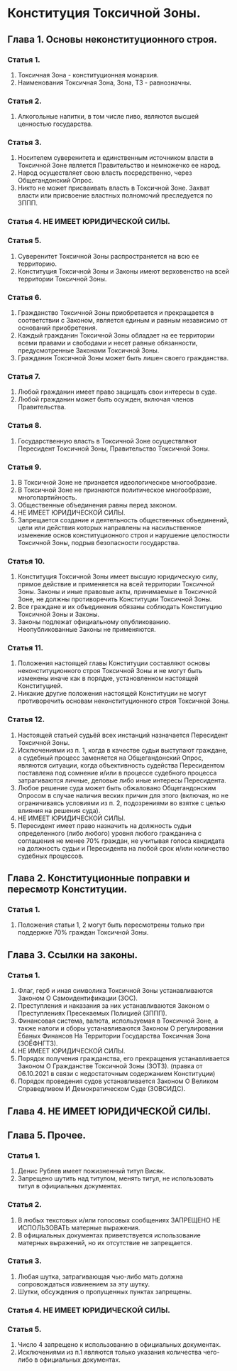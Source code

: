 # Конституция Токсичной Зоны.

## Глава 1. Основы неконституционного строя.

### Статья 1.

1. Токсичная Зона - конституционная монархия.
2. Наименования Токсичная Зона, Зона, ТЗ - равнозначны.

### Статья 2.

1. Алкогольные напитки, в том числе пиво, являются высшей ценностью государства.

### Статья 3.

1. Носителем суверенитета и единственным источником власти в Токсичной Зоне является Правительство и немножечко ее народ.
2. Народ осуществляет свою власть посредственно, через Общегандонский Опрос.
3. Никто не может присваивать власть в Токсичной Зоне. Захват власти или присвоение властных полномочий преследуется по ЗППП.

### Статья 4. НЕ ИМЕЕТ ЮРИДИЧЕСКОЙ СИЛЫ.

### Статья 5.

1. Суверенитет Токсичной Зоны распространяется на всю ее территорию.
2. Конституция Токсичной Зоны и Законы имеют верховенство на всей территории Токсичной Зоны.

### Статья 6.

1. Гражданство Токсичной Зоны приобретается и прекращается в соответствии с Законом, является единым и равным независимо от оснований приобретения.
2. Каждый гражданин Токсичной Зоны обладает на ее территории всеми правами и свободами и несет равные обязанности, предусмотренные Законами Токсичной Зоны.
3. Гражданин Токсичной Зоны может быть лишен своего гражданства.

### Статья 7.

1. Любой гражданин имеет право защищать свои интересы в суде.
2. Любой гражданин может быть осужден, включая членов Правительства.

### Статья 8.

1. Государственную власть в Токсичной Зоне осуществляют Пересидент Токсичной Зоны, Правительство Токсичной Зоны.

### Статья 9.

1. В Токсичной Зоне не признается идеологическое многообразие.
2. В Токсичной Зоне не признаются политическое многообразие, многопартийность.
3. Общественные объединения равны перед законом.
4. НЕ ИМЕЕТ ЮРИДИЧЕСКОЙ СИЛЫ.
5. Запрещается создание и деятельность общественных объединений, цели или действия которых направлены на насильственное изменение основ конституционного строя и нарушение целостности Токсичной Зоны, подрыв безопасности государства.

### Статья 10.

1. Конституция Токсичной Зоны имеет высшую юридическую силу, прямое действие и применяется на всей территории Токсичной Зоны. Законы и иные правовые акты, принимаемые в Токсичной Зоне, не должны противоречить Конституции Токсичной Зоны.
2. Все граждане и их объединения обязаны соблюдать Конституцию Токсичной Зоны и Законы.
3. Законы подлежат официальному опубликованию. Неопубликованные Законы не применяются.

### Статья 11.

1. Положения настоящей главы Конституции составляют основы неконституционного строя Токсичной Зоны и не могут быть изменены иначе как в порядке, установленном настоящей Конституцией.
2. Никакие другие положения настоящей Конституции не могут противоречить основам неконституционного строя Токсичной Зоны.

### Статья 12.

1. Настоящей статьей судьёй всех инстанций назначается Пересидент Токсичной Зоны.
2. Исключениями из п. 1, когда в качестве судьи выступают граждане, а судебный процесс заменяется на Общегандонский Опрос, являются ситуации, когда объективность судейства Пересидентом поставлена под сомнение и/или в процессе судебного процесса затрагиваются личные, деловые либо иные интересы Пересидента.
3. Любое решение суда может быть обжаловано Общегандонским Опросом в случае наличия веских причин для этого (включая, но не ограничиваясь условиями из п. 2, подозрениями во взятке с целью влияния на решения суда).
4. НЕ ИМЕЕТ ЮРИДИЧЕСКОЙ СИЛЫ.
5. Пересидент имеет право назначить на должность судьи определенного (либо любого) уровня любого гражданина с соглашения не менее 70% граждан, не учитывая голоса кандидата на должность судьи и Пересидента на любой срок и/или количество судебных процессов.

## Глава 2. Конституционные поправки и пересмотр Конституции.

### Статья 1.

1. Положения статьи 1, 2 могут быть пересмотрены только при поддержке 70% граждан Токсичной Зоны.

## Глава 3. Ссылки на законы.

### Статья 1.

1. Флаг, герб и иная символика Токсичной Зоны устанавливаются Законом О Самоидентификации (ЗОС).
2. Преступления и наказания за них устанавливаются Законом о Преступлениях Пресекаемых Полицией (ЗППП).
3. Финансовая система, валюта, используемая в Токсичной Зоне, а также налоги и сборы устанавливаются Законом О регулировании Ёбаных Финансов На Территории Государства Токсичная Зона (ЗОЁФНГТЗ).
4. НЕ ИМЕЕТ ЮРИДИЧЕСКОЙ СИЛЫ.
5. Порядок получения гражданства, его прекращения устанавливается Законом О Гражданстве Токсичной Зоны (ЗОТЗ). (правка от 06.10.2021 в связи с недостаточным содержанием Конституции)
6. Порядок проведения судов устанавливается Законом О Великом Справедливом И Демократическом Суде (ЗОВСИДС).

## Глава 4. НЕ ИМЕЕТ ЮРИДИЧЕСКОЙ СИЛЫ.

## Глава 5. Прочее.

### Статья 1.

1. Денис Рублев имеет пожизненный титул Висяк.
2. Запрещено шутить над титулом, менять титул, не использовать титул в официальных документах.

### Статья 2.

1. В любых текстовых и/или голосовых сообщениях ЗАПРЕЩЕНО НЕ ИСПОЛЬЗОВАТЬ матерные выражения.
2. В официальных документах приветствуется использование матерных выражений, но их отсутствие не запрещается.

### Статья 3.

1. Любая шутка, затрагивающая чью-либо мать должна сопровождаться извинением за эту шутку.
2. Шутки, обсуждения о пропущенных пунктах запрещены.

### Cтатья 4. НЕ ИМЕЕТ ЮРИДИЧЕСКОЙ СИЛЫ.

### Статья 5.

1. Число 4 запрещено к использованию в официальных документах.
2. Исключениями из п.1 являются только указания количества чего-либо в официальных документах.


